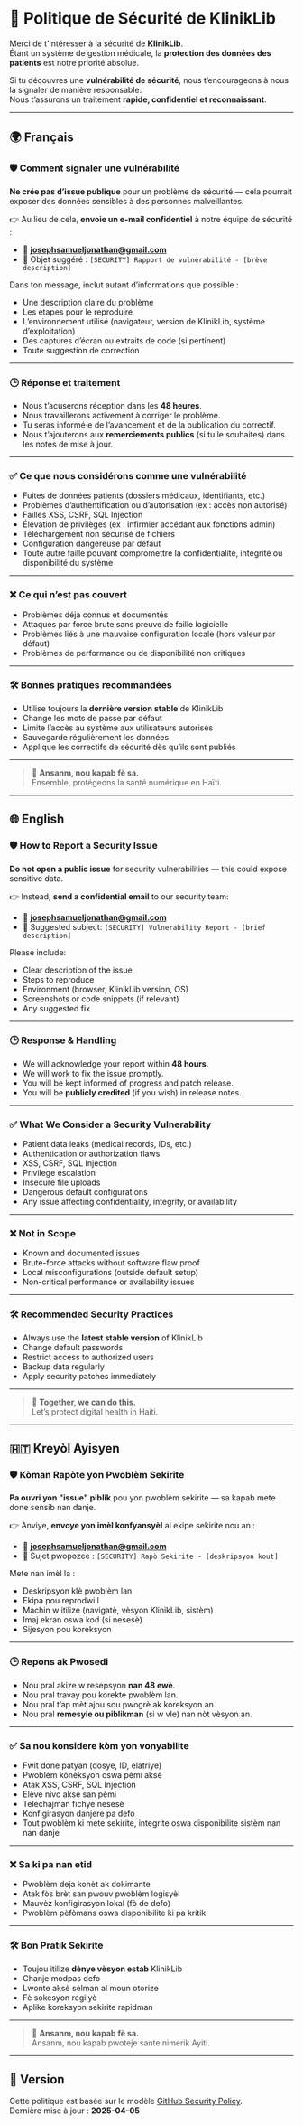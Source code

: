 # 🔐 Politique de Sécurité de KlinikLib

Merci de t'intéresser à la sécurité de **KlinikLib**.  
Étant un système de gestion médicale, la **protection des données des patients** est notre priorité absolue.

Si tu découvres une **vulnérabilité de sécurité**, nous t’encourageons à nous la signaler de manière responsable.  
Nous t’assurons un traitement **rapide, confidentiel et reconnaissant**.

---

## 🌍 Français

### 🛡️ Comment signaler une vulnérabilité

**Ne crée pas d’issue publique** pour un problème de sécurité — cela pourrait exposer des données sensibles à des personnes malveillantes.

👉 Au lieu de cela, **envoie un e-mail confidentiel** à notre équipe de sécurité :

- 📧 **josephsamueljonathan@gmail.com**
- 🔐 Objet suggéré : `[SECURITY] Rapport de vulnérabilité - [brève description]`

Dans ton message, inclut autant d’informations que possible :
- Une description claire du problème
- Les étapes pour le reproduire
- L’environnement utilisé (navigateur, version de KlinikLib, système d’exploitation)
- Des captures d’écran ou extraits de code (si pertinent)
- Toute suggestion de correction

---

### 🕒 Réponse et traitement

- Nous t’acuserons réception dans les **48 heures**.
- Nous travaillerons activement à corriger le problème.
- Tu seras informé·e de l’avancement et de la publication du correctif.
- Nous t’ajouterons aux **remerciements publics** (si tu le souhaites) dans les notes de mise à jour.

---

### ✅ Ce que nous considérons comme une vulnérabilité

- Fuites de données patients (dossiers médicaux, identifiants, etc.)
- Problèmes d’authentification ou d’autorisation (ex : accès non autorisé)
- Failles XSS, CSRF, SQL Injection
- Élévation de privilèges (ex : infirmier accédant aux fonctions admin)
- Téléchargement non sécurisé de fichiers
- Configuration dangereuse par défaut
- Toute autre faille pouvant compromettre la confidentialité, intégrité ou disponibilité du système

---

### ❌ Ce qui n’est pas couvert

- Problèmes déjà connus et documentés
- Attaques par force brute sans preuve de faille logicielle
- Problèmes liés à une mauvaise configuration locale (hors valeur par défaut)
- Problèmes de performance ou de disponibilité non critiques

---

### 🛠️ Bonnes pratiques recommandées

- Utilise toujours la **dernière version stable** de KlinikLib
- Change les mots de passe par défaut
- Limite l’accès au système aux utilisateurs autorisés
- Sauvegarde régulièrement les données
- Applique les correctifs de sécurité dès qu’ils sont publiés

---

> 💚 **Ansanm, nou kapab fè sa.**  
> Ensemble, protégeons la santé numérique en Haïti.

---

## 🌐 English

### 🛡️ How to Report a Security Issue

**Do not open a public issue** for security vulnerabilities — this could expose sensitive data.

👉 Instead, **send a confidential email** to our security team:

- 📧 **josephsamueljonathan@gmail.com**
- 🔐 Suggested subject: `[SECURITY] Vulnerability Report - [brief description]`

Please include:
- Clear description of the issue
- Steps to reproduce
- Environment (browser, KlinikLib version, OS)
- Screenshots or code snippets (if relevant)
- Any suggested fix

---

### 🕒 Response & Handling

- We will acknowledge your report within **48 hours**.
- We will work to fix the issue promptly.
- You will be kept informed of progress and patch release.
- You will be **publicly credited** (if you wish) in release notes.

---

### ✅ What We Consider a Security Vulnerability

- Patient data leaks (medical records, IDs, etc.)
- Authentication or authorization flaws
- XSS, CSRF, SQL Injection
- Privilege escalation
- Insecure file uploads
- Dangerous default configurations
- Any issue affecting confidentiality, integrity, or availability

---

### ❌ Not in Scope

- Known and documented issues
- Brute-force attacks without software flaw proof
- Local misconfigurations (outside default setup)
- Non-critical performance or availability issues

---

### 🛠️ Recommended Security Practices

- Always use the **latest stable version** of KlinikLib
- Change default passwords
- Restrict access to authorized users
- Backup data regularly
- Apply security patches immediately

---

> 💚 **Together, we can do this.**  
> Let’s protect digital health in Haiti.

---

## 🇭🇹 Kreyòl Ayisyen

### 🛡️ Kòman Rapòte yon Pwoblèm Sekirite

**Pa ouvri yon "issue" piblik** pou yon pwoblèm sekirite — sa kapab mete done sensib nan danje.

👉 Anviye, **envoye yon imèl konfyansyèl** al ekipe sekirite nou an :

- 📧 **josephsamueljonathan@gmail.com**
- 🔐 Sujet pwopozee : `[SECURITY] Rapò Sekirite - [deskripsyon kout]`

Mete nan imèl la :
- Deskripsyon klè pwoblèm lan
- Ekipa pou reprodwi l
- Machin w itilize (navigatè, vèsyon KlinikLib, sistèm)
- Imaj ekran oswa kod (si nesesè)
- Sijesyon pou koreksyon

---

### 🕒 Repons ak Pwosedi

- Nou pral akize w resepsyon **nan 48 ewè**.
- Nou pral travay pou korekte pwoblèm lan.
- Nou pral t’ap mèt ajou sou pwogrè ak koreksyon an.
- Nou pral **remesyie ou piblikman** (si w vle) nan nòt vèsyon an.

---

### ✅ Sa nou konsidere kòm yon vonyabilite

- Fwit done patyan (dosye, ID, elatriye)
- Pwoblèm kònèksyon oswa pèmi aksè
- Atak XSS, CSRF, SQL Injection
- Elève nivo aksè san pèmi
- Telechajman fichye nesesè
- Konfigirasyon danjere pa defo
- Tout pwoblèm ki mete sekirite, integrite oswa disponibilite sistèm nan nan danje

---

### ❌ Sa ki pa nan etid

- Pwoblèm deja konèt ak dokimante
- Atak fòs brèt san pwouv pwoblèm logisyèl
- Mauvèz konfigirasyon lokal (fò de defo)
- Pwoblèm pèfòmans oswa disponibilite ki pa kritik

---

### 🛠️ Bon Pratik Sekirite

- Toujou itilize **dènye vèsyon estab** KlinikLib
- Chanje modpas defo
- Lwonte aksè sèlman al moun otorize
- Fè sokesyon regilyè
- Aplike koreksyon sekirite rapidman

---

> 💚 **Ansanm, nou kapab fè sa.**  
> Ansanm, nou kapab pwoteje sante nimerik Ayiti.

---

## 📜 Version

Cette politique est basée sur le modèle [GitHub Security Policy](https://docs.github.com/en/code-security/getting-started/github-security-overview).  
Dernière mise à jour : **2025-04-05**